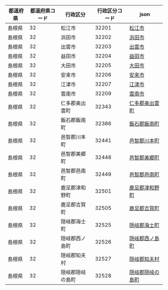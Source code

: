 |  都道府県  | 都道府県コード | 行政区分 | 行政区分コード | json |
|-----------|--------------|--------- |--------------|------|
| 島根県 | 32 | 松江市 | 32201 | [松江市](/topojson/32/32201.topojson) |
| 島根県 | 32 | 浜田市 | 32202 | [浜田市](/topojson/32/32202.topojson) |
| 島根県 | 32 | 出雲市 | 32203 | [出雲市](/topojson/32/32203.topojson) |
| 島根県 | 32 | 益田市 | 32204 | [益田市](/topojson/32/32204.topojson) |
| 島根県 | 32 | 大田市 | 32205 | [大田市](/topojson/32/32205.topojson) |
| 島根県 | 32 | 安来市 | 32206 | [安来市](/topojson/32/32206.topojson) |
| 島根県 | 32 | 江津市 | 32207 | [江津市](/topojson/32/32207.topojson) |
| 島根県 | 32 | 雲南市 | 32209 | [雲南市](/topojson/32/32209.topojson) |
| 島根県 | 32 | 仁多郡奥出雲町 | 32343 | [仁多郡奥出雲町](/topojson/32/32343.topojson) |
| 島根県 | 32 | 飯石郡飯南町 | 32386 | [飯石郡飯南町](/topojson/32/32386.topojson) |
| 島根県 | 32 | 邑智郡川本町 | 32441 | [邑智郡川本町](/topojson/32/32441.topojson) |
| 島根県 | 32 | 邑智郡美郷町 | 32448 | [邑智郡美郷町](/topojson/32/32448.topojson) |
| 島根県 | 32 | 邑智郡邑南町 | 32449 | [邑智郡邑南町](/topojson/32/32449.topojson) |
| 島根県 | 32 | 鹿足郡津和野町 | 32501 | [鹿足郡津和野町](/topojson/32/32501.topojson) |
| 島根県 | 32 | 鹿足郡吉賀町 | 32505 | [鹿足郡吉賀町](/topojson/32/32505.topojson) |
| 島根県 | 32 | 隠岐郡海士町 | 32525 | [隠岐郡海士町](/topojson/32/32525.topojson) |
| 島根県 | 32 | 隠岐郡西ノ島町 | 32526 | [隠岐郡西ノ島町](/topojson/32/32526.topojson) |
| 島根県 | 32 | 隠岐郡知夫村 | 32527 | [隠岐郡知夫村](/topojson/32/32527.topojson) |
| 島根県 | 32 | 隠岐郡隠岐の島町 | 32528 | [隠岐郡隠岐の島町](/topojson/32/32528.topojson) |
